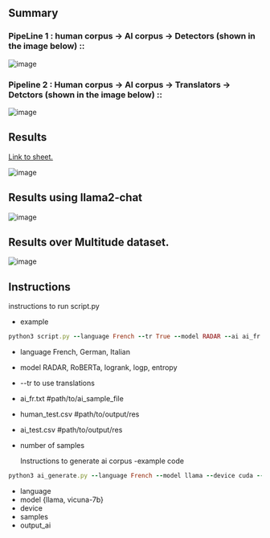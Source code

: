 
## Summary
### PipeLine 1 : human corpus  -> AI corpus -> Detectors (shown in the image below) ::
![image](https://github.com/A-b-h-a-y-0-2/radar-multilingual/assets/143434285/4e5d0268-1162-4777-94fb-4bad7d4529bb)

### Pipeline 2 : Human corpus -> AI corpus -> Translators  -> Detctors (shown in the image below) ::
![image](https://github.com/A-b-h-a-y-0-2/radar-multilingual/assets/143434285/83a5df69-c5fa-42ae-b0ec-0e3b2cb42679)

## Results
[Link to sheet.](https://docs.google.com/spreadsheets/d/1AKM0zlMQZoomOVhyPTVduYcDxLA_gdeOGynHypB8jQQ/edit?usp=sharing)

![image](https://github.com/A-b-h-a-y-0-2/radar-multilingual/assets/143434285/0e42d46b-4c84-46f1-a4cf-b11678c4aa82)

## Results using llama2-chat
![image](https://github.com/A-b-h-a-y-0-2/radar-multilingual/assets/143434285/cc97e4f8-d413-4352-90b8-cbe7cf3da8bb)

## Results over Multitude dataset.
![image](https://github.com/A-b-h-a-y-0-2/radar-multilingual/assets/143434285/a075edf9-bb98-467b-a450-b6e8a5b0f3eb)



## Instructions 
instructions to run script.py
- example

```rb
python3 script.py --language French --tr True --model RADAR --ai ai_fr.txt --output_h human_test.csv --output_ai ai_test.csv --samples 512
```
- language French, German, Italian
- model RADAR, RoBERTa, logrank, logp, entropy
- --tr to use translations
- ai_fr.txt #path/to/ai_sample_file
- human_test.csv #path/to/output/res
- ai_test.csv #path/to/output/res
- number of samples

  Instructions to generate ai corpus
-example code

```rb
python3 ai_generate.py --language French --model llama --device cuda --samples 10 --output_ai ai_test.txt
```
- language
- model {llama, vicuna-7b}
- device
- samples
- output_ai
  
